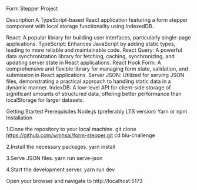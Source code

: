 Form Stepper Project

Description
A TypeScript-based React application featuring a form stepper component with local storage functionality using IndexedDB.

React: A popular library for building user interfaces, particularly single-page applications.
TypeScript: Enhances JavaScript by adding static types, leading to more reliable and maintainable code.
React Query: A powerful data synchronization library for fetching, caching, synchronizing, and updating server state in React applications.
React Hook Form: A comprehensive and flexible library for managing form state, validation, and submission in React applications.
Server JSON: Utilized for serving JSON files, demonstrating a practical approach to handling static data in a dynamic manner.
IndexDB: A low-level API for client-side storage of significant amounts of structured data, offering better performance than localStorage for larger datasets.

Getting Started
Prerequisites
Node.js (preferably LTS version)
Yarn or npm
Installation

1.Clone the repository to your local machine.
git clone https://github.com/wmhsai/form-stepper.git
cd blu-challenge

2.Install the necessary packages.
yarn install

3.Serve JSON files.
yarn run serve-json

4.Start the development server.
yarn run dev

Open your browser and navigate to http://localhost:5173
